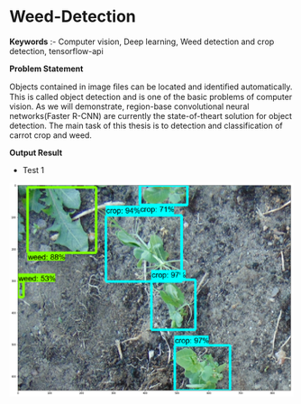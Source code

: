 # Weed-Detection

**Keywords** :-
Computer vision, Deep learning, Weed detection and crop detection, tensorflow-api

**Problem Statement**

Objects contained in image ﬁles can be located and identiﬁed automatically. This is called object detection and is one of the basic problems of computer vision. As we will demonstrate, region-base convolutional neural networks(Faster R-CNN) are currently the state-of-theart solution for object detection. The main task of this thesis is to detection and classification of carrot  crop  and weed.

**Output Result**

* Test 1

![test1](https://github.com/okoliechykwuka/Weed-Detection/blob/master/test%20result/test2.png)
